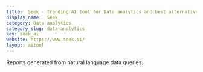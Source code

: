 ```yaml
---
title:  Seek - Trending AI tool for Data analytics and best alternatives
display_name:  Seek
category: Data analytics
category_slug: data-analytics
key: seek_ai
website: https://www.seek.ai/
layout: aitool
---
```


Reports generated from natural language data queries.
